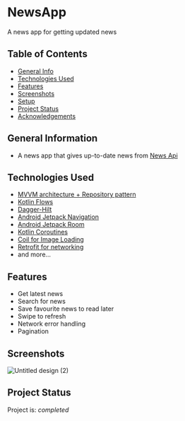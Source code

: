# NewsApp
A news app for getting updated news

## Table of Contents
* [General Info](#general-information)
* [Technologies Used](#technologies-used)
* [Features](#features)
* [Screenshots](#screenshots)
* [Setup](#setup)
* [Project Status](#project-status)
* [Acknowledgements](#acknowledgements)


## General Information
- A news app that gives up-to-date news from [News Api](https://newsapi.org/)
## Technologies Used
- [MVVM architecture + Repository pattern](https://developer.android.com/codelabs/basic-android-kotlin-training-repository-pattern#0)
- [Kotlin Flows](https://developer.android.com/kotlin/flow)
- [Dagger-Hilt](https://developer.android.com/training/dependency-injection/hilt-android)
- [Android Jetpack Navigation](https://developer.android.com/guide/navigation)
- [Android Jetpack Room](https://developer.android.com/training/data-storage/room)
- [Kotlin Coroutines](https://developer.android.com/kotlin/coroutines)
- [Coil for Image Loading](https://coil-kt.github.io/coil/)
- [Retrofit for networking](https://square.github.io/retrofit/)
- and more...


## Features
- Get latest news
- Search for news
- Save favourite news to read later
- Swipe to refresh
- Network error handling
- Pagination

## Screenshots
![Untitled design (2)](https://user-images.githubusercontent.com/54691862/192108449-28b82e38-a6fc-48f4-87bc-8963822d9e2c.png)


## Project Status
Project is: _completed_ 
